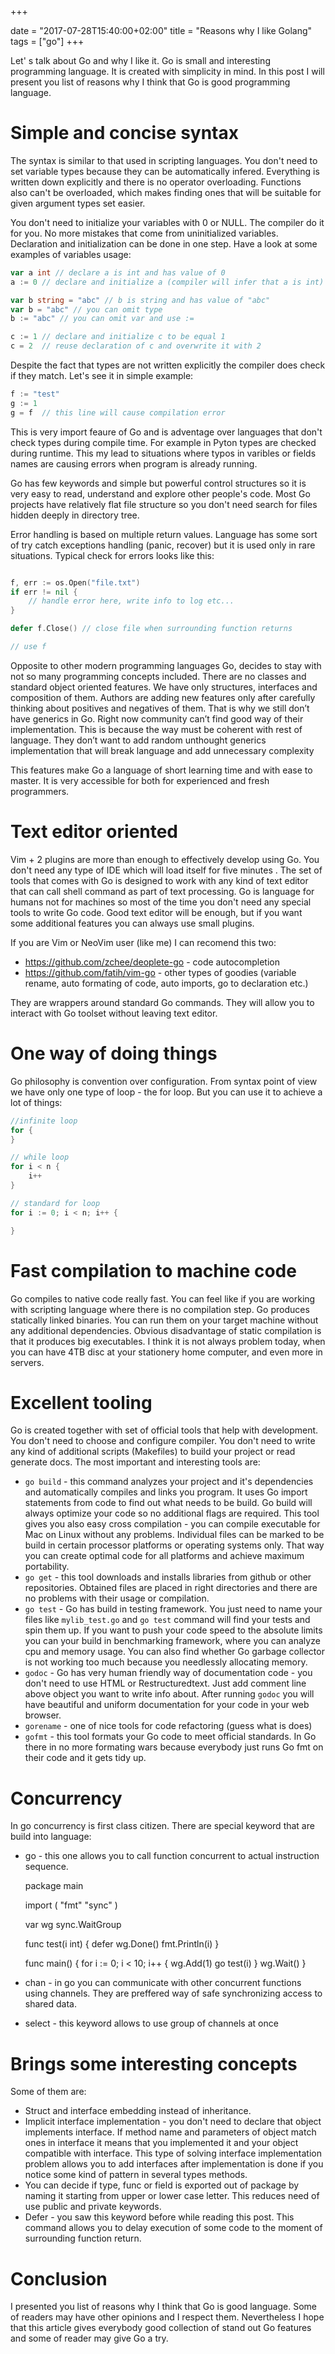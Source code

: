 +++

date = "2017-07-28T15:40:00+02:00"
title = "Reasons why I like Golang"
tags = ["go"]
+++

Let' s talk about Go and why I like it. Go is small and interesting programming
language. It is created with simplicity in mind. In this post I will present you
list of reasons why I think that Go is good programming language.

<!--more-->

# Simple and concise syntax

The syntax is similar to that used in scripting languages. You don't need to set
variable types because they can be automatically infered. Everything is written
down explicitly and there is no operator overloading. Functions also can't
be overloaded, which makes finding ones that will be suitable for given argument
types set easier.

You don't need to initialize your variables with 0 or NULL. The compiler do it
for you. No more mistakes that come from uninitialized variables. Declaration
and initialization can be done in one step.
Have a look at some examples of variables usage:

```go
var a int // declare a is int and has value of 0
a := 0 // declare and initialize a (compiler will infer that a is int)

var b string = "abc" // b is string and has value of "abc"
var b = "abc" // you can omit type
b := "abc" // you can omit var and use :=

c := 1 // declare and initialize c to be equal 1
c = 2  // reuse declaration of c and overwrite it with 2
```

Despite the fact that types are not written explicitly the compiler does check
if they match. Let's see it in simple example:

```go
f := "test"
g := 1
g = f  // this line will cause compilation error
```

This is very import feaure of Go and is adventage over languages
that don't check types during compile time. For example in Pyton
types are checked during runtime. This my lead to situations
where typos in varibles or fields names are causing errors
when program is already running.

Go has few keywords and simple but powerful control structures
so it is very easy to read, understand and explore other people's code.
Most Go projects have relatively flat file structure so you don't need search
for files hidden deeply in directory tree.

Error handling is based on multiple return values. Language has some sort of
try catch exceptions handling (panic, recover) but it is used only in rare
situations. Typical check for errors looks like this:

```go

f, err := os.Open("file.txt")
if err != nil {
    // handle error here, write info to log etc...
}

defer f.Close() // close file when surrounding function returns

// use f
```

Opposite to other modern programming languages Go, decides to stay with
not so many programming concepts included.
There are no classes and standard object oriented features. We have
only structures, interfaces and composition of them.
Authors are adding new features only after carefully thinking about positives
and negatives of them. That is why we still don’t have generics in Go.
Right now community can’t find good way of their implementation.
This is because the way must be coherent with rest of language.
They don’t want to add random unthought generics implementation that will break
language and add unnecessary complexity

This features make Go a language of short learning time and with ease to master.
It is very accessible for both for experienced and fresh programmers.

# Text editor oriented
Vim + 2 plugins are more than enough to effectively develop using Go.
You don't need any type of IDE which will load itself for five minutes .
The set of tools that comes with Go is designed to work with any kind
of text editor that can call shell command as part of text
processing. Go is language for humans not for machines so most of the time you
don't need any special tools to write Go code. Good text
editor will be enough, but if you want some additional features you can always
use small plugins.

If you are Vim or NeoVim user (like me) I can recomend this two:

- https://github.com/zchee/deoplete-go - code autocompletion
- https://github.com/fatih/vim-go - other types of goodies (variable rename,
    auto formating of code, auto imports, go to declaration etc.)

They are wrappers around standard Go commands. They will allow you to interact with Go
toolset without leaving text editor.

# One way of doing things
Go philosophy is convention over configuration. From syntax point of view we
have only one type of loop - the for loop. But you can use it to achieve a lot
of things:

```go
//infinite loop
for {
}

// while loop
for i < n {
    i++
}

// standard for loop
for i := 0; i < n; i++ {

}
```

# Fast compilation to machine code
Go compiles to native code really fast. You can feel like if you are working with scripting
language where there is no compilation step. Go produces statically linked
binaries. You can run them on your target machine without any additional
dependencies. Obvious disadvantage of static compilation is that it produces
big executables. I think it is not always problem today,
when you can have 4TB disc at your stationery home computer,
and even more in servers.

# Excellent tooling
Go is created together with set of official tools that help with development.
You don't need to choose and configure compiler.
You don't need to write any kind of additional scripts (Makefiles)
to build your project or read generate docs. The most important and interesting
tools are:

- `go build` - this command analyzes your project and it's dependencies and
    automatically compiles and links you program. It uses Go import statements
    from code to find out what needs to be build.
    Go build will always optimize your code so no additional flags are
    required. This tool gives you also easy cross compilation -
    you can compile executable for Mac on Linux without any problems.
    Individual files can be marked to be build in certain processor platforms
    or operating systems only. That way you can create optimal code for
    all platforms and achieve maximum portability.
- `go get` - this tool downloads and installs libraries from github or other
    repositories. Obtained files are placed in right directories and there are
    no problems with their usage or compilation.
- `go test` - Go has build in testing framework. You just need
    to name your files like `mylib_test.go` and `go test` command will find your
    tests and spin them up. If you want to push your code speed to the absolute limits
    you can your build in benchmarking framework, where you can analyze cpu and
    memory usage. You can also find whether Go garbage collector is not working too
    much because you needlessly allocating memory.
- `godoc` - Go has very human friendly way of documentation code -
    you don't need to use HTML or Restructuredtext. Just add comment line
    above object you want to write info about. After running `godoc`
    you will have beautiful and uniform documentation for your code
    in your web browser.
- `gorename` - one of nice tools for code refactoring (guess what is does)
- `gofmt` - this tool formats your Go code to meet official standards.
    In Go there in no more formating wars because everybody just runs Go fmt on
    their code and it gets tidy up.

# Concurrency
In go concurrency is first class citizen. There are special keyword that are
build into language:
- go - this one allows you to call function concurrent to actual instruction
    sequence.

    package main

    import (
        "fmt"
        "sync"
    )

    var wg sync.WaitGroup

    func test(i int) {
        defer wg.Done()
        fmt.Println(i)
    }

    func main() {
        for i := 0; i < 10; i++ {
            wg.Add(1)
            go test(i)
        }
        wg.Wait()
    }
- chan - in go you can communicate with other concurrent functions using
    channels. They are preffered way of safe synchronizing access to shared data.
- select - this keyword allows to use group of channels at once

# Brings some interesting concepts
Some of them are:

- Struct and interface embedding instead of inheritance.
- Implicit interface implementation - you don't need to declare
    that object implements interface. If method name and parameters of object match ones in interface
    it means that you implemented it and your object compatible with interface.
    This type of solving interface implementation problem allows
    you to add interfaces after implementation
    is done if you notice some kind of pattern in several types methods.
- You can decide if type, func or field is exported out of package by naming it
    starting from upper or lower case letter. This reduces need of use public
    and private keywords.
- Defer - you saw this keyword before while reading this post. This command
    allows you to delay execution of some code to the moment of surrounding
    function return.

# Conclusion
I presented you list of reasons why I think that Go is good language. Some of
readers may have other opinions and I respect them. Nevertheless I hope that
this article gives everybody good collection of stand out Go features and some
of reader may give Go a try.

